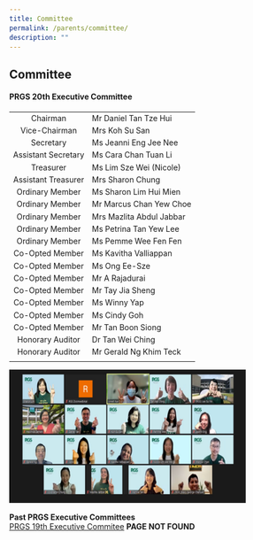 ```yaml
---
title: Committee
permalink: /parents/committee/
description: ""
---
```

## Committee

#### PRGS 20th Executive Committee

|   |   |
|:-:|---|
| Chairman  | Mr Daniel Tan Tze Hui  |
| Vice-Chairman  | Mrs Koh Su San  |
|  Secretary | Ms Jeanni Eng Jee Nee  |
| Assistant Secretary  | Ms Cara Chan Tuan Li  |
| Treasurer  | Ms Lim Sze Wei (Nicole)  |
| Assistant Treasurer  | Mrs Sharon Chung  |
| Ordinary Member  | Ms Sharon Lim Hui Mien  |
| Ordinary Member  | Mr Marcus Chan Yew Choe  |
| Ordinary Member  | Mrs Mazlita Abdul Jabbar  |
| Ordinary Member  | Ms Petrina Tan Yew Lee  |
| Ordinary Member  | Ms Pemme Wee Fen Fen  |
| Co-Opted Member  | Ms Kavitha Valliappan  |
| Co-Opted Member  | Ms Ong Ee-Sze  |
| Co-Opted Member  | Mr A Rajadurai  |
| Co-Opted Member  | Mr Tay Jia Sheng  |
| Co-Opted Member  | Ms Winny Yap  |
| Co-Opted Member  | Ms Cindy Goh  |
| Co-Opted Member  | Mr Tan Boon Siong  |
| Honorary Auditor  | Dr Tan Wei Ching  |
| Honorary Auditor  | Mr Gerald Ng Khim Teck  |
|   |   |

<img src="/images/PRGS 20th Executive Commitee.jpg" style="width:85%">

**Past PRGS Executive Committees**<br>
[PRGS 19th Executive Commitee](https://www.rgs.edu.sg/parents/others/prgs-19th-executive-committee) **PAGE NOT FOUND**